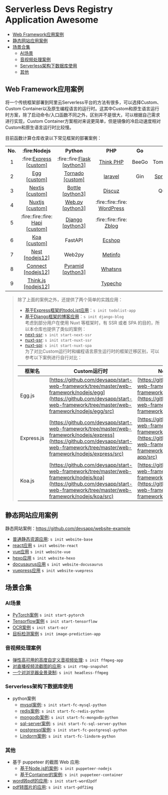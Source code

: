# Serverless Devs Registry Application Awesome

- [Web Framework应用案例](#WebFramework应用案例)
- [静态网站应用案例](#静态网站应用案例)
- [场景合集](#场景合集)
    - [AI场景](#AI场景)
    - [音视频处理案例](#音视频处理案例)
    - [Serverless架构下数据库使用](#Serverless架构下数据库使用)
    - [其他](#其他)

## Web Framework应用案例

将一个传统框架部署到阿里云Serverless平台的方法有很多，可以选择Custom、Custom Container以及原生编程语言的运行时。这其中Custom和原生语言运行时方案，除了启动命令/入口函数不同之外，区别并不是很大，可以根据自己需求进行实现，Custom Container方案相对来说更简单，但是镜像的冷启动速度相对Custom和原生语言运行时比较慢。

目前函数计算仓库收录以下常见框架的部署案例：

<table>
<tr>
<th>No.</th>
<th>:fire:Nodejs</th>
<th>Python</th>
<th>PHP</th>
<th>Go</th>
<th>Java</th>
<th>Others</th>
</tr>
<tr>
<td align="center">1</td>
<td align="center">:fire:<a href="https://github.com/devsapp/start-web-framework/tree/master/web-framework/nodejs/express/src">Express [custom]</a></td>
<td align="center">:fire::fire:<a href="https://github.com/devsapp/start-web-framework/tree/master/web-framework/python/flask/src">Flask [python3]</a></td>
<td align="center"><a href="https://github.com/devsapp/start-web-framework/tree/master/web-framework/php/thinkphp/src">Think PHP</a></td>
<td align="center">BeeGo</td>
<td align="center">Tomcat/Jetty</td>
<td align="center">Gatsby</td>
</tr>
<tr>
<td align="center">2</td>
<td align="center"><a href="https://github.com/devsapp/start-web-framework/tree/master/web-framework/nodejs/egg/src">Egg [custom]</a></td>
<td align="center"><a href="https://github.com/devsapp/start-web-framework/tree/master/web-framework/python/tornado/src">Tornado [custom]</a></td>
<td align="center"><a href="https://github.com/devsapp/start-web-framework/tree/master/web-framework/php/laravel/src">laravel</a></td>
<td align="center">Gin</td>
    <td align="center"><a href="https://github.com/devsapp/start-web-framework/tree/master/web-framework/java/springboot">Spring Boot</a></td><td>Hugo</td>
</tr>
<tr>
<td align="center">3</td>
<td align="center"><a href="https://github.com/devsapp/start-web-framework/tree/master/web-framework/nodejs/next/src">Nextjs [custom]</a></td>
<td align="center"><a href="https://github.com/devsapp/start-web-framework/tree/master/web-framework/python/bottle/src">Bottle [python3]</a></td>
    <td align="center"><a href="https://github.com/devsapp/start-web-framework/tree/master/web-framework/php/discuz/src">Discuz</a></td><td></td><td align="center">Quarkus</td>
<td align="center"></td>
</tr>
<tr>
<td align="center">4</td>
<td align="center"><a href="https://github.com/devsapp/start-web-framework/tree/master/web-framework/nodejs/nuxt/src">Nuxtjs [custom]</a></td>
<td align="center"><a href="https://github.com/devsapp/start-web-framework/tree/master/web-framework/python/webpy/src">Web.py [python3]</a></td>
<td align="center"> :fire::fire::fire: <a href="https://github.com/devsapp/start-web-framework/tree/master/web-framework/php/wordpress/src" >WordPress</a></td><td></td><td></td>
<td align="center"></td>
</tr>
<tr>
<td align="center">5</td>
<td align="center"> :fire::fire::fire: <a href="https://github.com/devsapp/start-web-framework/tree/master/web-framework/nodejs/hapi/src" >Hapi [custom]</a></td>
<td align="center"><a href="https://github.com/devsapp/start-web-framework/tree/master/web-framework/python/django/src" >Django [python3]</a></td>
<td align="center"> :fire::fire::fire: <a href="https://github.com/devsapp/start-web-framework/tree/master/web-framework/php/zblog/src" >Zblog</a></td><td></td><td></td>
<td align="center"></td>
</tr>
<tr>
<td align="center">6</td>
<td align="center"><a href="https://github.com/devsapp/start-web-framework/tree/master/web-framework/nodejs/koa/src">Koa [custom]</a></td>
    <td align="center">FastAPI</td>
<td align="center"><a href="https://github.com/devsapp/start-web-framework/tree/master/web-framework/php/ecshop/src" >Ecshop</a></td><td></td><td></td><td></td>
</tr>
<tr>
<td align="center">7</td>
<td align="center"><a href="https://github.com/devsapp/start-web-framework/tree/master/web-framework/nodejs/nest/src">Nest [nodejs12]</a></td>
<td align="center">Web2py</td>
<td align="center"><a href="https://github.com/devsapp/start-web-framework/tree/master/web-framework/php/metinfo/src" >Metinfo</a></td>
    <td></td><td></td><td></td>
</tr>
<tr>
<td align="center">8</td>
<td align="center"><a href="https://github.com/devsapp/start-web-framework/tree/master/web-framework/nodejs/connect/src">Connect [nodejs12]</a></td>
<td align="center"><a href="https://github.com/devsapp/start-web-framework/tree/master/web-framework/python/pyramid/src" >Pyramid [python3]</a></td>
<td align="center"><a href="https://github.com/devsapp/start-web-framework/tree/master/web-framework/php/whatsns/src" >Whatsns</a></td><td></td><td></td><td></td>
</tr>
<tr>
<td align="center">9</td>
<td align="center"><a href="https://github.com/devsapp/start-web-framework/tree/master/web-framework/nodejs/thinkjs/src">Think.js [nodejs12]</a></td>
<td align="center"></td>
<td align="center"><a href="https://github.com/devsapp/start-web-framework/tree/master/web-framework/php/typecho/src" >Typecho</a></td><td></td><td></td><td></td>
</tr>
</table>

> 除了上面的案例之外，还提供了两个简单的实践应用：
> - [基于Express框架的todoList应用](./example/todolist-app/src)：`s init todolist-app`
> - [基于Django框架的博客应用](./example/django-blog/src)：`s init django-blog`    
> 考虑到部分用户在使用 Nuxt 等框架时，有 SSR 或者 SPA 的目的，所以本仓库也提供了类似的案例：
> - [next-ssr](https://github.com/devsapp/start-web-framework/tree/master/web-framework/nodejs/next-ssr/src): `s init start-next-ssr`
> - [nuxt-ssr](https://github.com/devsapp/start-web-framework/tree/master/web-framework/nodejs/nuxt-ssr/src): `s init start-nuxt-ssr`
> - [nuxt-spi](https://github.com/devsapp/start-web-framework/tree/master/web-framework/nodejs/nuxt-spa/src): `s init start-nuxt-spa`     
> 为了对比Custom运行时和编程语言原生运行时的框架迁移区别，可以参考以下案例进行自行对比：
>
> | 框架名 | Custom运行时 | Node.js 12运行时 |
> | ----- | ----------- | ----------------|
> | Egg.js | [https://github.com/devsapp/start-web-framework/tree/master/web-framework/nodejs/egg](https://github.com/devsapp/start-web-framework/tree/master/web-framework/nodejs/egg/src) | [https://github.com/devsapp/start-web-framework/tree/master/web-framework/nodejs/egg-app](https://github.com/devsapp/start-web-framework/tree/master/web-framework/nodejs/egg-app/src) |
> | Express.js | [https://github.com/devsapp/start-web-framework/tree/master/web-framework/nodejs/express](https://github.com/devsapp/start-web-framework/tree/master/web-framework/nodejs/express/src) | [https://github.com/devsapp/start-web-framework/tree/master/web-framework/nodejs/express-app](https://github.com/devsapp/start-web-framework/tree/master/web-framework/nodejs/express-app/src) |
> | Koa.js | [https://github.com/devsapp/start-web-framework/tree/master/web-framework/nodejs/koa](https://github.com/devsapp/start-web-framework/tree/master/web-framework/nodejs/koa/src) | [https://github.com/devsapp/start-web-framework/tree/master/web-framework/nodejs/koa-app](https://github.com/devsapp/start-web-framework/tree/master/web-framework/nodejs/koa-app/src) |
>


## 静态网站应用案例

静态网站案例：https://github.com/devsapp/website-example
- [普通静态资源应用](https://github.com/devsapp/start-website/tree/master/website-base/src): `s init website-base`
- [react应用](https://github.com/devsapp/start-website/tree/master/website-react/src) `s init website-react`
- [vue应用](https://github.com/devsapp/start-website/tree/master/website-vue/src) `s init website-vue`
- [hexo应用](https://github.com/devsapp/start-website/tree/master/website-hexo/src) `s init website-hexo`
- [docusaurus应用](https://github.com/devsapp/start-website/tree/master/website-docusaurus/src) `s init website-docusaurus`
- [vuepress应用](https://github.com/devsapp/start-website/tree/master/website-vuepress/src) `s init website-vuepress`

## 场景合集

### AI场景

- [PyTorch案例](https://github.com/devsapp/start-ai/tree/master/start-pytorch/src) `s init start-pytorch`
- [Tensorflow案例](https://github.com/devsapp/start-ai/tree/master/start-tensorflow/src) `s init start-tensorflow`
- [OCR案例](https://github.com/devsapp/start-ai/tree/master/start-ocr/src) `s init start-ocr`
- [目标检测案例](https://github.com/devsapp/start-ai/tree/master/image-prediction-app/src) `s init image-prediction-app`

### 音视频处理案例

- [弹性高可用的高度自定义音视频处理](https://github.com/devsapp/start-ffmpeg/tree/master/ffmpeg-app/src): `s init ffmpeg-app`
- [对直播视频流截图的应用](https://github.com/devsapp/start-ffmpeg/tree/master/rtmp-snapshot/src): `s init rtmp-snapshot`
- [一个对浏览器全景录制](https://github.com/devsapp/start-ffmpeg/tree/master/headless-ffmpeg/src): `s init headless-ffmpeg`

### Serverless架构下数据库使用

- python案例
    - [mysql案例](https://github.com/devsapp/start-fc-db/tree/main/python/mysql/src): `s init start-fc-mysql-python`
    - [redis案例](https://github.com/devsapp/start-fc-db/tree/main/python/redis/src): `s init start-fc-redis-python`
    - [mongodb案例](https://github.com/devsapp/start-fc-db/tree/main/python/mongodb/src): `s init start-fc-mongodb-python`
    - [sql-server案例](https://github.com/devsapp/start-fc-db/tree/main/python/sql_server/src): `s init start-fc-sql-server-python`
    - [postgresql案例](https://github.com/devsapp/start-fc-db/tree/main/python/postgresql/src): `s init start-fc-postgresql-python`
    - [Lindorm案例](https://github.com/devsapp/start-fc-db/tree/main/python/lindorm/src): `s init start-fc-lindorm-python`

### 其他
- 基于 puppeteer 的截图 Web 应用: 
    - [基于Node.js的案例](https://github.com/devsapp/start-puppeteer/tree/master/puppeteer-nodejs/src): `s init puppeteer-nodejs`
    - [基于Container的案例](https://github.com/devsapp/start-puppeteer/tree/master/puppeteer-container/src): `s init puppeteer-container`
- [word转pdf的应用](https://github.com/devsapp/start-word2pdf): `s init start-word2pdf`
- [pdf转图片的应用](https://github.com/devsapp/start-pdf2img): `s init start-pdf2img`